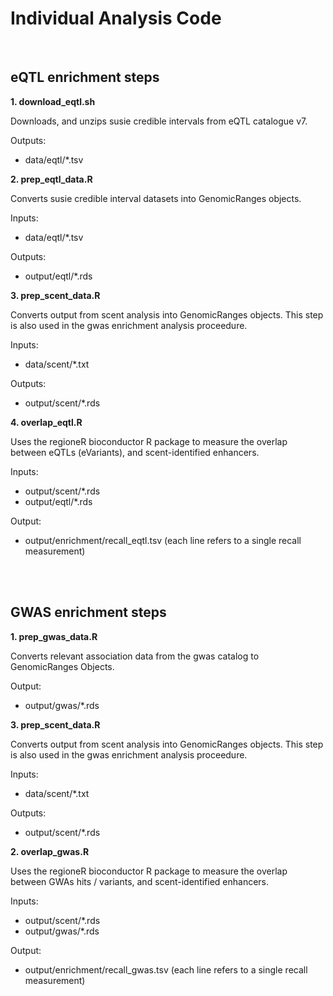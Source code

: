 
# Individual Analysis Code 

<br>

## eQTL enrichment steps 

<b> 1. download_eqtl.sh </b> 

Downloads, and unzips susie credible intervals from eQTL catalogue v7. 

Outputs:
- data/eqtl/*.tsv

<b> 2. prep_eqtl_data.R </b> 

Converts susie credible interval datasets into GenomicRanges objects. 

Inputs:
- data/eqtl/*.tsv

Outputs: 
- output/eqtl/*.rds

<b> 3. prep_scent_data.R </b>

Converts output from scent analysis into GenomicRanges objects. 
This step is also used in the gwas enrichment analysis proceedure. 

Inputs:
- data/scent/*.txt

Outputs: 
- output/scent/*.rds

<b> 4. overlap_eqtl.R </b> 

Uses the regioneR bioconductor R package to measure the overlap between eQTLs (eVariants), and scent-identified enhancers. 

Inputs: 
- output/scent/*.rds
- output/eqtl/*.rds

Output: 
- output/enrichment/recall_eqtl.tsv (each line refers to a single recall measurement)

<br> 
<br>

## GWAS enrichment steps 

<b> 1. prep_gwas_data.R </b>

Converts relevant association data from the gwas catalog to GenomicRanges Objects.

Output:
- output/gwas/*.rds

<b> 3. prep_scent_data.R </b>

Converts output from scent analysis into GenomicRanges objects. 
This step is also used in the gwas enrichment analysis proceedure. 

Inputs:
- data/scent/*.txt

Outputs: 
- output/scent/*.rds

<b> 2. overlap_gwas.R </b> 

Uses the regioneR bioconductor R package to measure the overlap between GWAs hits / variants, and scent-identified enhancers. 

Inputs: 
- output/scent/*.rds
- output/gwas/*.rds

Output: 
- output/enrichment/recall_gwas.tsv (each line refers to a single recall measurement)


